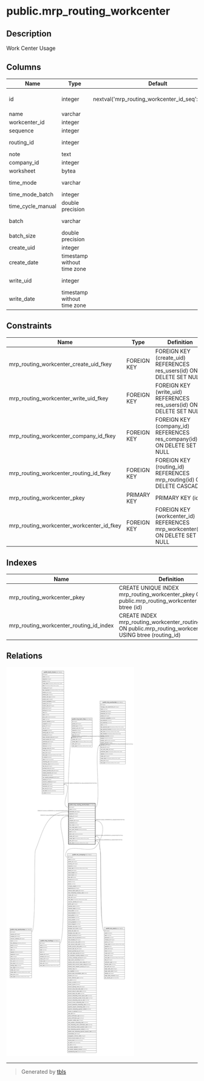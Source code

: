 # public.mrp_routing_workcenter

## Description

Work Center Usage

## Columns

| Name | Type | Default | Nullable | Children | Parents | Comment |
| ---- | ---- | ------- | -------- | -------- | ------- | ------- |
| id | integer | nextval('mrp_routing_workcenter_id_seq'::regclass) | false | [public.stock_move](public.stock_move.md) [public.mrp_bom_line](public.mrp_bom_line.md) [public.mrp_workorder](public.mrp_workorder.md) |  |  |
| name | varchar |  | false |  |  | Operation |
| workcenter_id | integer |  | false |  | [public.mrp_workcenter](public.mrp_workcenter.md) | Work Center |
| sequence | integer |  | true |  |  | Sequence |
| routing_id | integer |  | false |  | [public.mrp_routing](public.mrp_routing.md) | Parent Routing |
| note | text |  | true |  |  | Description |
| company_id | integer |  | true |  | [public.res_company](public.res_company.md) | Company |
| worksheet | bytea |  | true |  |  | worksheet |
| time_mode | varchar |  | true |  |  | Duration Computation |
| time_mode_batch | integer |  | true |  |  | Based on |
| time_cycle_manual | double precision |  | true |  |  | Manual Duration |
| batch | varchar |  | false |  |  | Next Operation |
| batch_size | double precision |  | true |  |  | Quantity to Process |
| create_uid | integer |  | true |  | [public.res_users](public.res_users.md) | Created by |
| create_date | timestamp without time zone |  | true |  |  | Created on |
| write_uid | integer |  | true |  | [public.res_users](public.res_users.md) | Last Updated by |
| write_date | timestamp without time zone |  | true |  |  | Last Updated on |

## Constraints

| Name | Type | Definition |
| ---- | ---- | ---------- |
| mrp_routing_workcenter_create_uid_fkey | FOREIGN KEY | FOREIGN KEY (create_uid) REFERENCES res_users(id) ON DELETE SET NULL |
| mrp_routing_workcenter_write_uid_fkey | FOREIGN KEY | FOREIGN KEY (write_uid) REFERENCES res_users(id) ON DELETE SET NULL |
| mrp_routing_workcenter_company_id_fkey | FOREIGN KEY | FOREIGN KEY (company_id) REFERENCES res_company(id) ON DELETE SET NULL |
| mrp_routing_workcenter_routing_id_fkey | FOREIGN KEY | FOREIGN KEY (routing_id) REFERENCES mrp_routing(id) ON DELETE CASCADE |
| mrp_routing_workcenter_pkey | PRIMARY KEY | PRIMARY KEY (id) |
| mrp_routing_workcenter_workcenter_id_fkey | FOREIGN KEY | FOREIGN KEY (workcenter_id) REFERENCES mrp_workcenter(id) ON DELETE SET NULL |

## Indexes

| Name | Definition |
| ---- | ---------- |
| mrp_routing_workcenter_pkey | CREATE UNIQUE INDEX mrp_routing_workcenter_pkey ON public.mrp_routing_workcenter USING btree (id) |
| mrp_routing_workcenter_routing_id_index | CREATE INDEX mrp_routing_workcenter_routing_id_index ON public.mrp_routing_workcenter USING btree (routing_id) |

## Relations

![er](public.mrp_routing_workcenter.svg)

---

> Generated by [tbls](https://github.com/k1LoW/tbls)

